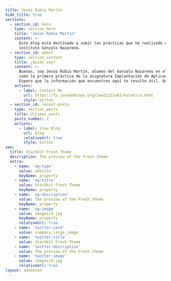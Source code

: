 ```yaml
---
title: Jesús Rubio Martín
hide_title: true
sections:
  - section_id: hero
    type: section_hero
    title: "Jesús Rubio Martín"
    content: >-
      Este blog está destinado a subir las prácticas que he realizado en el curso de 2º de ASIR en el 
      instituto Gonzalo Nazareno.
  - section_id: about
    type: section_content
    title: ¿Quién soy?
    content: >-
      Buenas, soy Jesús Rubio Martín, alumno del Gonzalo Nazareno en el curso de 2º de ASIR. Este blog nace 
      como la primera práctica de la asignatura Implantación de Aplicaciones Web.
      Espero que la información que encuentres aquí te resulte útil. Un saludo.
    actions:
      - label: Contact Me
        url: https://fp.josedomingo.org/iaw2122/u01/estatica.html
        style: button
  - section_id: recent-posts
    type: section_posts
    title: Últimos posts
    posts_number: 2
    actions:
      - label: View Blog
        url: blog
        relativeUrl: true
        style: button
seo:
  title: Stackbit Fresh Theme
  description: The preview of the Fresh theme
  extra:
    - name: 'og:type'
      value: website
      keyName: property
    - name: 'og:title'
      value: Stackbit Fresh Theme
      keyName: property
    - name: 'og:description'
      value: The preview of the Fresh theme
      keyName: property
    - name: 'og:image'
      value: images/4.jpg
      keyName: property
      relativeUrl: true
    - name: 'twitter:card'
      value: summary_large_image
    - name: 'twitter:title'
      value: Stackbit Fresh Theme
    - name: 'twitter:description'
      value: The preview of the Fresh theme
    - name: 'twitter:image'
      value: images/4.jpg
      relativeUrl: true
layout: advanced
---
```

